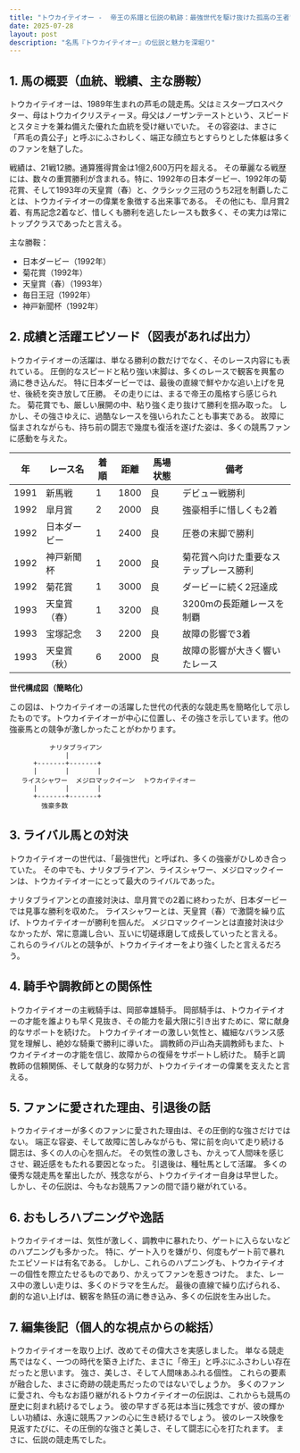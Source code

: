 ```yaml
---
title: "トウカイテイオー -  帝王の系譜と伝説の軌跡：最強世代を駆け抜けた孤高の王者"
date: 2025-07-28
layout: post
description: "名馬『トウカイテイオー』の伝説と魅力を深堀り"
---
```


## 1. 馬の概要（血統、戦績、主な勝鞍）

トウカイテイオーは、1989年生まれの芦毛の競走馬。父はミスタープロスペクター、母はトウカイクリスティーヌ。母父はノーザンテーストという、スピードとスタミナを兼ね備えた優れた血統を受け継いでいた。  その容姿は、まさに「芦毛の貴公子」と呼ぶにふさわしく、端正な顔立ちとすらりとした体躯は多くのファンを魅了した。

戦績は、21戦12勝。通算獲得賞金は1億2,600万円を超える。  その華麗なる戦歴には、数々の重賞勝利が含まれる。特に、1992年の日本ダービー、1992年の菊花賞、そして1993年の天皇賞（春）と、クラシック三冠のうち2冠を制覇したことは、トウカイテイオーの偉業を象徴する出来事である。  その他にも、皐月賞2着、有馬記念2着など、惜しくも勝利を逃したレースも数多く、その実力は常にトップクラスであったと言える。


主な勝鞍：

* 日本ダービー（1992年）
* 菊花賞（1992年）
* 天皇賞（春）（1993年）
* 毎日王冠（1992年）
* 神戸新聞杯（1992年）


## 2. 成績と活躍エピソード（図表があれば出力）

トウカイテイオーの活躍は、単なる勝利の数だけでなく、そのレース内容にも表れている。  圧倒的なスピードと粘り強い末脚は、多くのレースで観客を興奮の渦に巻き込んだ。  特に日本ダービーでは、最後の直線で鮮やかな追い上げを見せ、後続を突き放して圧勝。  その走りには、まるで帝王の風格すら感じられた。  菊花賞でも、厳しい展開の中、粘り強く走り抜けて勝利を掴み取った。  しかし、その強さゆえに、過酷なレースを強いられたことも事実である。  故障に悩まされながらも、持ち前の闘志で幾度も復活を遂げた姿は、多くの競馬ファンに感動を与えた。


| 年 | レース名             | 着順 | 距離 | 馬場状態 | 備考                                  |
|---|----------------------|-----|-----|---------|--------------------------------------|
| 1991 | 新馬戦             | 1   | 1800 | 良      | デビュー戦勝利                           |
| 1992 | 皐月賞             | 2   | 2000 | 良      | 強豪相手に惜しくも2着                   |
| 1992 | 日本ダービー         | 1   | 2400 | 良      | 圧巻の末脚で勝利                       |
| 1992 | 神戸新聞杯         | 1   | 2000 | 良      | 菊花賞へ向けた重要なステップレース勝利 |
| 1992 | 菊花賞             | 1   | 3000 | 良      | ダービーに続く2冠達成                   |
| 1993 | 天皇賞（春）       | 1   | 3200 | 良      | 3200mの長距離レースを制覇               |
| 1993 | 宝塚記念           | 3   | 2200 | 良      | 故障の影響で3着                       |
| 1993 | 天皇賞（秋）       | 6   | 2000 | 良      | 故障の影響が大きく響いたレース           |


**世代構成図（簡略化）**

この図は、トウカイテイオーの活躍した世代の代表的な競走馬を簡略化して示したものです。トウカイテイオーが中心に位置し、その強さを示しています。他の強豪馬との競争が激しかったことがわかります。

```
          ナリタブライアン
              |
      +-------+-------+
      |       |       |
   ライスシャワー  メジロマックイーン  トウカイテイオー
      |       |       |
      +-------+-------+
        強豪多数
```


## 3. ライバル馬との対決

トウカイテイオーの世代は、「最強世代」と呼ばれ、多くの強豪がひしめき合っていた。  その中でも、ナリタブライアン、ライスシャワー、メジロマックイーンは、トウカイテイオーにとって最大のライバルであった。

ナリタブライアンとの直接対決は、皐月賞での2着に終わったが、日本ダービーでは見事な勝利を収めた。  ライスシャワーとは、天皇賞（春）で激闘を繰り広げ、トウカイテイオーが勝利を掴んだ。  メジロマックイーンとは直接対決は少なかったが、常に意識し合い、互いに切磋琢磨して成長していったと言える。  これらのライバルとの競争が、トウカイテイオーをより強くしたと言えるだろう。


## 4. 騎手や調教師との関係性

トウカイテイオーの主戦騎手は、岡部幸雄騎手。  岡部騎手は、トウカイテイオーの才能を誰よりも早く見抜き、その能力を最大限に引き出すために、常に献身的なサポートを続けた。  トウカイテイオーの激しい気性と、繊細なバランス感覚を理解し、絶妙な騎乗で勝利に導いた。  調教師の戸山為夫調教師もまた、トウカイテイオーの才能を信じ、故障からの復帰をサポートし続けた。  騎手と調教師の信頼関係、そして献身的な努力が、トウカイテイオーの偉業を支えたと言える。


## 5. ファンに愛された理由、引退後の話

トウカイテイオーが多くのファンに愛された理由は、その圧倒的な強さだけではない。  端正な容姿、そして故障に苦しみながらも、常に前を向いて走り続ける闘志は、多くの人の心を掴んだ。  その気性の激しさも、かえって人間味を感じさせ、親近感をもたれる要因となった。  引退後は、種牡馬として活躍。  多くの優秀な競走馬を輩出したが、残念ながら、トウカイテイオー自身は早世した。  しかし、その伝説は、今もなお競馬ファンの間で語り継がれている。


## 6. おもしろハプニングや逸話

トウカイテイオーは、気性が激しく、調教中に暴れたり、ゲートに入らないなどのハプニングも多かった。  特に、ゲート入りを嫌がり、何度もゲート前で暴れたエピソードは有名である。  しかし、これらのハプニングも、トウカイテイオーの個性を際立たせるものであり、かえってファンを惹きつけた。  また、レース中の激しい走りは、多くのドラマを生んだ。  最後の直線で繰り広げられる、劇的な追い上げは、観客を熱狂の渦に巻き込み、多くの伝説を生み出した。


## 7. 編集後記（個人的な視点からの総括）

トウカイテイオーを取り上げ、改めてその偉大さを実感しました。  単なる競走馬ではなく、一つの時代を築き上げた、まさに「帝王」と呼ぶにふさわしい存在だったと思います。  強さ、美しさ、そして人間味あふれる個性。  これらの要素が融合した、まさに奇跡の競走馬だったのではないでしょうか。  多くのファンに愛され、今もなお語り継がれるトウカイテイオーの伝説は、これからも競馬の歴史に刻まれ続けるでしょう。  彼の早すぎる死は本当に残念ですが、彼の輝かしい功績は、永遠に競馬ファンの心に生き続けるでしょう。  彼のレース映像を見返すたびに、その圧倒的な強さと美しさ、そして闘志に心を打たれます。  まさに、伝説の競走馬でした。

